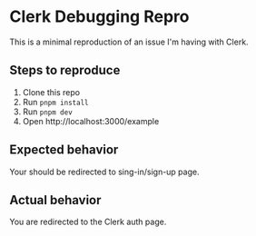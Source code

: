 # Clerk Debugging Repro

This is a minimal reproduction of an issue I'm having with Clerk.

## Steps to reproduce

1. Clone this repo
2. Run `pnpm install`
3. Run `pnpm dev`
4. Open http://localhost:3000/example

## Expected behavior

Your should be redirected to sing-in/sign-up page.

## Actual behavior

You are redirected to the Clerk auth page.
